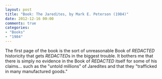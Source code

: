 ```yaml
---
layout: post
title: "Book: The Jaredites, by Mark E. Peterson (1984)"
date: 2012-12-16 00:00
comments: true
categories:
- "Books"
- "1984"
---
```


The first page of the book is the sort of unreasonable Book of
*REDACTED* historicity that gets *REDACTED*s in the biggest trouble. It
bothers me that there is simply no evidence in the Book of *REDACTED*
itself for some of his claims... such as the "untold millions" of
Jaredites and that they "trafficked in many manufactured goods."
